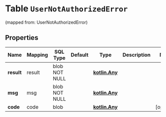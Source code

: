 
# Table `UserNotAuthorizedError` 
(mapped from: UserNotAuthorizedError)

## Properties
Name | Mapping | SQL Type | Default | Type | Description | Notes
---- | ------- | -------- | ------- | ---- | ----------- | -----
**result** | result | blob NOT NULL |  | [**kotlin.Any**](.md) |  | 
**msg** | msg | blob NOT NULL |  | [**kotlin.Any**](.md) |  | 
**code** | code | blob |  | [**kotlin.Any**](.md) |  |  [optional]





